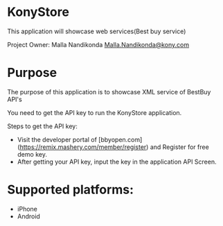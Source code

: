 KonyStore
=========

This application will showcase web services(Best buy service)

Project Owner: Malla Nandikonda <Malla.Nandikonda@kony.com>

# Purpose
The purpose of this application is to showcase XML service of BestBuy API's 

You need to get the API key to run the KonyStore application.

Steps to get the API key:

- Visit the developer portal of [bbyopen.com] (https://remix.mashery.com/member/register) and Register for free demo key. 
- After getting your API key, input the key in the application API Screen.
 
# Supported platforms:
 * iPhone
 * Android
